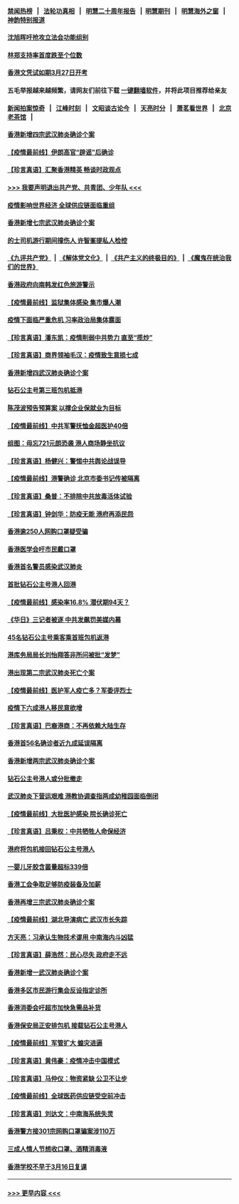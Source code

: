 #### [禁闻热榜](热点新闻.md?=0)  &nbsp;&nbsp;|&nbsp;&nbsp; [法轮功真相](https://github.com/gfw-breaker/truth/blob/master/README.md?=0) &nbsp;&nbsp;|&nbsp;&nbsp; [明慧二十周年报告](https://github.com/gfw-breaker/mh-reports/blob/master/README.md?=0) &nbsp;&nbsp;|&nbsp;&nbsp;[明慧期刊](https://github.com/gfw-breaker/mh-qikan) &nbsp;&nbsp;|&nbsp;&nbsp; [明慧海外之窗](https://github.com/gfw-breaker/mh-news/blob/master/README.md?=0) &nbsp;&nbsp;|&nbsp;&nbsp; [神韵特别报道](https://github.com/gfw-breaker/mh-news/blob/master/shenyun.md?=0)
#### [沈旭晖吁抢攻立法会功能组别](../pages/nsc415/n11896084.md?t=02261402) 
#### [林郑支持率首度跌至个位数](../pages/nsc415/n11896058.md?t=02261402) 
#### [香港文凭试如期3月27日开考](../pages/nsc415/n11896055.md?t=02261402) 
#### 五毛举报越来越频繁，请网友们前往下载 [一键翻墙软件](https://github.com/gfw-breaker/ssr-accounts)，并将此项目推荐给亲友
#### [新闻拍案惊奇](https://github.com/gfw-breaker/banned-news/blob/master/pages/link4.md) &nbsp;&nbsp;|&nbsp;&nbsp; [江峰时刻](https://github.com/gfw-breaker/banned-news/blob/master/pages/link4.md) &nbsp;&nbsp;|&nbsp;&nbsp; [文昭谈古论今](https://github.com/gfw-breaker/banned-news/blob/master/pages/link4.md) &nbsp;&nbsp;|&nbsp;&nbsp; [天亮时分](https://github.com/gfw-breaker/banned-news/blob/master/pages/link4.md) &nbsp;&nbsp;|&nbsp;&nbsp; [萧茗看世界](https://github.com/gfw-breaker/banned-news/blob/master/pages/link4.md) &nbsp;&nbsp;|&nbsp;&nbsp; [北京老茶馆](https://github.com/gfw-breaker/banned-news/blob/master/pages/link4.md) &nbsp;&nbsp;|&nbsp;&nbsp; 
#### [香港新增四宗武汉肺炎确诊个案](../pages/nsc415/n11896040.md?t=02261402) 
#### [【疫情最前线】伊朗高官“辟谣”后确诊](../pages/nsc415/n11895902.md?t=02261402) 
#### [【珍言真语】汇聚香港精英 畅谈时政观点](../pages/nsc415/n11895733.md?t=02261402) 
#### [>>> 我要声明退出共产党、共青团、少年队 <<<](https://github.com/begood0513/goodnews/blob/master/quit/letter.md) 
#### [疫情影响世界经济 全球供应链面临重组](../pages/nsc415/n11895634.md?t=02261402) 
#### [香港新增七宗武汉肺炎确诊个案](../pages/nsc415/n11893498.md?t=02261402) 
#### [的士司机游行期间撞伤人 许智峯提私人检控](../pages/nsc415/n11893483.md?t=02261402) 
#### [《九评共产党》](https://github.com/begood0513/9ping.md/blob/master/README.md) &nbsp;|&nbsp; [《解体党文化》](../../../../jtdwh.md/blob/master/README.md)  &nbsp;|&nbsp; [《共产主义的终极目的》](../../../../gczydzjmd.md/blob/master/README.md) &nbsp;|&nbsp; [《魔鬼在统治我们的世界》](../../../../mgztzwmdsj.md/blob/master/README.md) 
#### [香港政府向南韩发红色旅游警示](../pages/nsc415/n11893398.md?t=02261402) 
#### [【疫情最前线】监狱集体感染 集市爆人潮](../pages/nsc415/n11893181.md?t=02261402) 
#### [疫情下面临严重危机  习率政治局集体露面](../pages/nsc415/n11893305.md?t=02261402) 
#### [【珍言真语】潘东凯：疫情削弱中共势力 直至“揽炒”](../pages/nsc415/n11892866.md?t=02261402) 
#### [【珍言真语】商界领袖毛汉：疫情致生意损七成](../pages/nsc415/n11890348.md?t=02261402) 
#### [香港新增四武汉肺炎确诊个案](../pages/nsc415/n11890610.md?t=02261402) 
#### [钻石公主号第三班包机抵港](../pages/nsc415/n11890645.md?t=02261402) 
#### [陈茂波预告预算案 以撑企业保就业为目标](../pages/nsc415/n11890574.md?t=02261402) 
#### [【疫情最前线】中共军警抚恤金超医护40倍](../pages/nsc415/n11890458.md?t=02261402) 
#### [组图：毋忘721元朗恐袭 港人商场静坐抗议](../pages/nsc415/n11876882.md?t=02261402) 
#### [【珍言真语】杨健兴：警惕中共舆论战误导](../pages/nsc415/n11888131.md?t=02261402) 
#### [【疫情最前线】港警确诊 北京市委书记传被隔离](../pages/nsc415/n11886872.md?t=02261402) 
#### [【珍言真语】桑普：不排除中共放毒活体试验](../pages/nsc415/n11886832.md?t=02261402) 
#### [【珍言真语】钟剑华：防疫无能 港府再添民怨](../pages/nsc415/n11884504.md?t=02261402) 
#### [香港逾250人网购口罩疑受骗](../pages/nsc415/n11884388.md?t=02261402) 
#### [香港医学会吁市民戴口罩](../pages/nsc415/n11884367.md?t=02261402) 
#### [香港首名警员感染武汉肺炎](../pages/nsc415/n11884357.md?t=02261402) 
#### [首批钻石公主号港人回港](../pages/nsc415/n11884333.md?t=02261402) 
#### [【疫情最前线】感染率16.8% 潜伏期94天？](../pages/nsc415/n11884256.md?t=02261402) 
#### [《华日》三记者被逐 中共发飙罚美媒内幕](../pages/nsc415/n11884184.md?t=02261402) 
#### [45名钻石公主号乘客乘首班包机返港](../pages/nsc415/n11881770.md?t=02261402) 
#### [港库务局局长刘怡翔答非所问被批“发梦”](../pages/nsc415/n11881752.md?t=02261402) 
#### [港出现第二宗武汉肺炎死亡个案](../pages/nsc415/n11881736.md?t=02261402) 
#### [【疫情最前线】医护军人疫亡多？军委评烈士](../pages/nsc415/n11881655.md?t=02261402) 
#### [疫情下六成港人移民意欲增](../pages/nsc415/n11881699.md?t=02261402) 
#### [【珍言真语】巴裔港商：不再依赖大陆生存](../pages/nsc415/n11881126.md?t=02261402) 
#### [香港首56名确诊者近九成延误隔离](../pages/nsc415/n11879079.md?t=02261402) 
#### [香港新增两宗武汉肺炎确诊个案](../pages/nsc415/n11879064.md?t=02261402) 
#### [钻石公主号港人或分批撤走](../pages/nsc415/n11879029.md?t=02261402) 
#### [武汉肺炎下营运艰难 港教协调查指两成幼稚园面临倒闭](../pages/nsc415/n11878989.md?t=02261402) 
#### [【疫情最前线】大批医护感染 院长确诊死亡](../pages/nsc415/n11878595.md?t=02261402) 
#### [【珍言真语】吕秉权：中共牺牲人命保经济](../pages/nsc415/n11878390.md?t=02261402) 
#### [港府将包机接回钻石公主号港人](../pages/nsc415/n11876352.md?t=02261402) 
#### [一婴儿牙胶含菌量超标339倍](../pages/nsc415/n11876336.md?t=02261402) 
#### [香港工会争取足够防疫装备及加薪](../pages/nsc415/n11876313.md?t=02261402) 
#### [香港再增三宗武汉肺炎确诊个案](../pages/nsc415/n11876297.md?t=02261402) 
#### [【疫情最前线】湖北导演病亡 武汉市长失踪](../pages/nsc415/n11876272.md?t=02261402) 
#### [方天亮：习承认生物技术谬用 中南海内斗凶猛](../pages/nsc415/n11873679.md?t=02261402) 
#### [【珍言真语】薛浩然：民心尽失 政府走不远](../pages/nsc415/n11875838.md?t=02261402) 
#### [香港新增一武汉肺炎确诊个案](../pages/nsc415/n11874044.md?t=02261402) 
#### [香港多区市民游行集会反设指定诊所](../pages/nsc415/n11874017.md?t=02261402) 
#### [香港消委会吁超市加快急需品补货](../pages/nsc415/n11874003.md?t=02261402) 
#### [香港保安局正安排包机 接载钻石公主号港人](../pages/nsc415/n11873932.md?t=02261402) 
#### [【疫情最前线】军管扩大 蝗灾进逼](../pages/nsc415/n11873780.md?t=02261402) 
#### [【珍言真语】黄伟豪：疫情冲击中国模式](../pages/nsc415/n11873482.md?t=02261402) 
#### [【珍言真语】马仲仪：物资紧缺 公卫不让步](../pages/nsc415/n11872315.md?t=02261402) 
#### [【疫情最前线】全球医药供应链受空前冲击](../pages/nsc415/n11869614.md?t=02261402) 
#### [【珍言真语】刘达文：中南海系统失灵](../pages/nsc415/n11869465.md?t=02261402) 
#### [香港警方接301宗网购口罩骗案涉110万](../pages/nsc415/n11867572.md?t=02261402) 
#### [三成人情人节想收口罩、酒精消毒液](../pages/nsc415/n11867523.md?t=02261402) 
#### [香港学校不早于3月16日复课](../pages/nsc415/n11867498.md?t=02261402) 

----
#### [ >>> 更早内容 <<< ](../indexes/nsc415-earlier.md)
